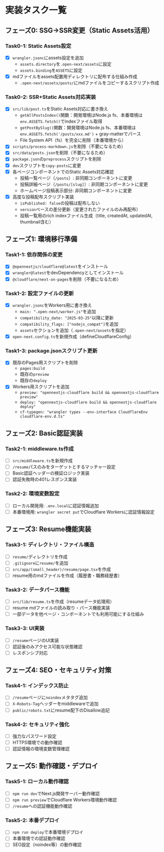 # 実装タスク一覧

## フェーズ0: SSG→SSR変更（Static Assets活用）

### Task0-1: Static Assets設定
- [x] `wrangler.jsonc`にassets設定を追加
  - `assets.directory`を`.open-next/assets`に設定
  - `assets.binding`を`ASSETS`に設定
- [x] mdファイルをassets配置用ディレクトリに配布する仕組み作成
  - `.open-next/assets/posts/`にmdファイルをコピーするスクリプト作成

### Task0-2: SSR+Static Assets対応実装
- [x] `src/lib/post.ts`をStatic Assets対応に書き換え
  - `getAllPostsIndex()`関数：開発環境はNode.js fs、本番環境は`env.ASSETS.fetch()`でindexファイル取得
  - `getPostBySlug()`関数：開発環境はNode.js fs、本番環境は`env.ASSETS.fetch('/posts/xxx.md')` + gray-matterでパース
  - File System API（fs）を完全に削除（本番環境から）
- [x] `scripts/process-markdown.js`を削除（不要になるため）
- [x] `src/data/posts.json`を削除（不要になるため）
- [x] `package.json`の`preprocess`スクリプトを削除
- [x] `dev`スクリプトを`copy-posts`に変更
- [x] 各ページコンポーネントでのStatic Assets対応確認
  - 投稿一覧ページ（`/posts`）: 非同期コンポーネントに変更
  - 投稿詳細ページ（`/posts/[slug]`）: 非同期コンポーネントに変更
  - ホームページ投稿表示部分: 非同期コンポーネントに変更
- [x] 高度な投稿配布スクリプト実装
  - `isPublished: false`の投稿は配布しない
  - `version`ベースの差分更新（変更されたファイルのみ再配布）
  - 投稿一覧用のrich indexファイル生成（title, createdAt, updatedAt, thumbnail含む）

## フェーズ1: 環境移行準備

### Task1-1: 依存関係の変更
- [x] `@opennextjs/cloudflare@latest`をインストール
- [x] `wrangler@latest`をdevDependencyとしてインストール
- [x] `@cloudflare/next-on-pages`を削除（不要になるため）

### Task1-2: 設定ファイルの更新
- [x] `wrangler.jsonc`をWorkers用に書き換え
  - `main: ".open-next/worker.js"`を追加
  - `compatibility_date: "2025-03-25"`以降に更新
  - `compatibility_flags: ["nodejs_compat"]`を追加
  - `assets`セクションを追加（`.open-next/assets`を指定）
- [x] `open-next.config.ts`を新規作成（defineCloudflareConfig）

### Task1-3: package.jsonスクリプト更新
- [x] 既存のPages用スクリプトを削除
  - `pages:build`
  - 既存の`preview`
  - 既存の`deploy`
- [x] Workers用スクリプトを追加
  - `preview: "opennextjs-cloudflare build && opennextjs-cloudflare preview"`
  - `deploy: "opennextjs-cloudflare build && opennextjs-cloudflare deploy"`
  - `cf-typegen: "wrangler types --env-interface CloudflareEnv cloudflare-env.d.ts"`

## フェーズ2: Basic認証実装

### Task2-1: middleware.ts作成
- [ ] `src/middleware.ts`を新規作成
- [ ] `/resume`パスのみをターゲットとするマッチャー設定
- [ ] Basic認証ヘッダーの検証ロジック実装
- [ ] 認証失敗時の401レスポンス実装

### Task2-2: 環境変数設定
- [ ] ローカル開発用: `.env.local`に認証情報追加
- [ ] 本番環境用: `wrangler secret put`でCloudflare Workersに認証情報設定

## フェーズ3: Resume機能実装

### Task3-1: ディレクトリ・ファイル構造
- [ ] `resume/`ディレクトリを作成
- [ ] `.gitignore`に`resume/`を追加
- [ ] `src/app/(small_header)/resume/page.tsx`を作成
- [ ] resume用のmdファイルを作成（履歴書・職務経歴書）

### Task3-2: データパース機能
- [ ] `src/lib/resume.ts`を作成（resumeデータ処理用）
- [ ] resume mdファイルの読み取り・パース機能実装
- [ ] 一部データを他ページ・コンポーネントでも利用可能にする仕組み

### Task3-3: UI実装
- [ ] `/resume`ページのUI実装
- [ ] 認証後のみアクセス可能な状態確認
- [ ] レスポンシブ対応

## フェーズ4: SEO・セキュリティ対策

### Task4-1: インデックス防止
- [ ] `/resume`ページに`noindex`メタタグ追加
- [ ] `X-Robots-Tag`ヘッダーをmiddlewareで追加
- [ ] `public/robots.txt`にresume配下のDisallow追記

### Task4-2: セキュリティ強化
- [ ] 強力なパスワード設定
- [ ] HTTPS環境での動作確認
- [ ] 認証情報の環境変数管理確認

## フェーズ5: 動作確認・デプロイ

### Task5-1: ローカル動作確認
- [ ] `npm run dev`でNext.js開発サーバー動作確認
- [ ] `npm run preview`でCloudflare Workers環境動作確認
- [ ] `/resume`への認証機能動作確認

### Task5-2: 本番デプロイ
- [ ] `npm run deploy`で本番環境デプロイ
- [ ] 本番環境での認証動作確認
- [ ] SEO設定（noindex等）の動作確認
